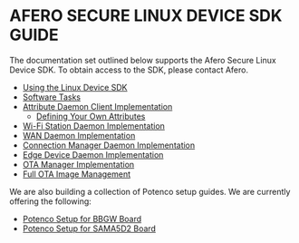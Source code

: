 # AFERO SECURE LINUX DEVICE SDK GUIDE

The documentation set outlined below supports the Afero Secure Linux Device SDK. To obtain access to the SDK, please contact Afero.

- [Using the Linux Device SDK](../LinuxSDK-Overview)
- [Software Tasks](../LinuxSDK-SWTasks)
- [Attribute Daemon Client Implementation](../LinuxSDK-AttrDaemon)
    - [Defining Your Own Attributes](../LinuxSDK-DefineAttrs)
- [Wi-Fi Station Daemon Implementation](../LinuxSDK-WiFiStDaemon)
- [WAN Daemon Implementation](../LinuxSDK-WANDaemon)
- [Connection Manager Daemon Implementation](../LinuxSDK-ConnMgrDaemon)
- [Edge Device Daemon Implementation](../LinuxSDK-EdgeDaemon)
- [OTA Manager Implementation](../LinuxSDK-OTAManager)
- [Full OTA Image Management](../LinuxSDK-FullImageUpdate)

We are also building a collection of Potenco setup guides. We are currently offering the following:

- [Potenco Setup for BBGW Board](../LinuxSDK-PotencoBBGW)
- [Potenco Setup for SAMA5D2 Board](../LinuxSDK-PotencoSAMA5D2)